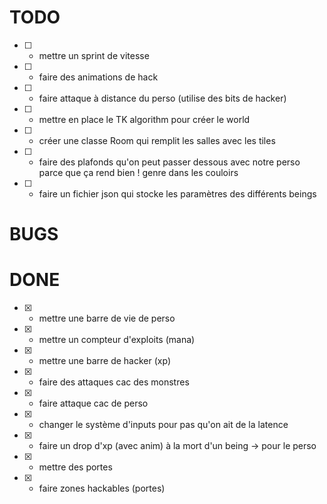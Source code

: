 # TODO


- [ ] - mettre un sprint de vitesse

- [ ] - faire des animations de hack
- [ ] - faire attaque à distance du perso (utilise des bits de hacker)

- [ ] - mettre en place le TK algorithm pour créer le world
- [ ] - créer une classe Room qui remplit les salles avec les tiles

- [ ] - faire des plafonds qu'on peut passer dessous avec notre perso
parce que ça rend bien ! genre dans les couloirs

- [ ] - faire un fichier json qui stocke les paramètres des différents beings



# BUGS



# DONE


- [x] - mettre une barre de vie de perso
- [x] - mettre un compteur d'exploits (mana)
- [x] - mettre une barre de hacker (xp)

- [x] - faire des attaques cac des monstres
- [x] - faire attaque cac de perso
- [x] - changer le système d'inputs pour pas qu'on ait de la latence
- [x] - faire un drop d'xp (avec anim) à la mort d'un being -> pour le perso

- [x] - mettre des portes
- [x] - faire zones hackables (portes)